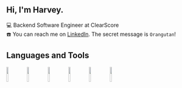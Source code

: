 ## Hi, I'm Harvey. 

:computer: Backend Software Engineer at ClearScore<br />
:phone: You can reach me on [LinkedIn](https://www.linkedin.com/in/harvey-cambridge/). The secret message is `Orangutan`!

## Languages and Tools
<p>
    <code><img width="10%" src="https://www.vectorlogo.zone/logos/scala-lang/scala-lang-ar21.svg"></code>
    <code><img width="10%" src="https://www.vectorlogo.zone/logos/rust-lang/rust-lang-ar21.svg"></code>
    <code><img width="10%" src="https://www.vectorlogo.zone/logos/typescriptlang/typescriptlang-ar21.svg"></code>
    <code><img width="10%" src="https://www.vectorlogo.zone/logos/gnu/gnu-ar21.svg"></code>
    <code><img width="10%" src="https://www.vectorlogo.zone/logos/java/java-horizontal.svg"></code>
    <code><img width="10%" src="https://www.vectorlogo.zone/logos/lua/lua-ar21.svg"></code>
</p>

